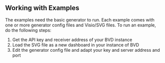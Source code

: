 ## Working with Examples

The examples need the basic generator to run.
Each example comes with one or more generator config files and Visio/SVG files. To run an example, do the following steps:

1. Get the API key and receiver address of your BVD instance
1. Load the SVG file as a new dashboard in your instance of BVD
1. Edit the generator config file and adapt your key and server address and port

